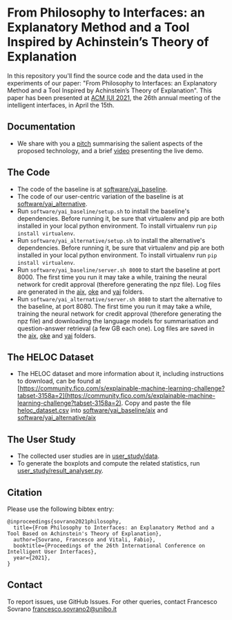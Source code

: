 # From Philosophy to Interfaces: an Explanatory Method and a Tool Inspired by Achinstein’s Theory of Explanation

In this repository you'll find the source code and the data used in the experiments of our paper: "From Philosophy to Interfaces: an Explanatory Method and a Tool Inspired by Achinstein’s Theory of Explanation".
This paper has been presented at [ACM IUI 2021](https://iui.acm.org/2021/), the 26th annual meeting of the intelligent interfaces, in April the 15th.

Documentation
-------
* We share with you a [pitch](documentation/pitch.pdf) summarising the salient aspects of the proposed technology, and a brief [video](documentation/demo-presentation.mkv) presenting the live demo.

The Code
-------
* The code of the baseline is at [software/yai_baseline](software/yai_baseline).
* The code of our user-centric variation of the baseline is at [software/yai_alternative](software/yai_alternative).
* Run `software/yai_baseline/setup.sh` to install the baseline's dependencies. Before running it, be sure that virtualenv and pip are both installed in your local python environment. To install virtualenv run `pip install virtualenv`.
* Run `software/yai_alternative/setup.sh` to install the alternative's dependencies. Before running it, be sure that virtualenv and pip are both installed in your local python environment. To install virtualenv run `pip install virtualenv`.
* Run `software/yai_baseline/server.sh 8000` to start the baseline at port 8000. The first time you run it may take a while, training the neural network for credit approval (therefore generating the npz file). Log files are generated in the [aix](software/yai_baseline/aix), [oke](software/yai_baseline/oke) and [yai](software/yai_baseline/yai) folders.
* Run `software/yai_alternative/server.sh 8080` to start the alternative to the baseline, at port 8080. The first time you run it may take a while, training the neural network for credit approval (therefore generating the npz file) and downloading the language models for summarisation and question-answer retrieval (a few GB each one). Log files are saved in the [aix](software/yai_alternative/aix), [oke](software/yai_alternative/oke) and [yai](software/yai_alternative/yai) folders.

The HELOC Dataset
-------
* The HELOC dataset and more information about it, including instructions to download, can be found at [https://community.fico.com/s/explainable-machine-learning-challenge?tabset-3158a=2](https://community.fico.com/s/explainable-machine-learning-challenge?tabset-3158a=2). Copy and paste the file [heloc_dataset.csv](https://github.com/explainX/explainx/blob/4f125c324c32d9ed475baa425fce650e16074d4d/datasets/heloc_dataset.csv) into [software/yai_baseline/aix](software/yai_baseline/aix) and [software/yai_alternative/aix](software/yai_alternative/aix)

The User Study
-------
* The collected user studies are in [user_study/data](user_study/data).
* To generate the boxplots and compute the related statistics, run [user_study/result_analyser.py](user_study/result_analyser.py).

Citation
-------

Please use the following bibtex entry:
```
@inproceedings{sovrano2021philosophy,
  title={From Philosophy to Interfaces: an Explanatory Method and a Tool Based on Achinstein's Theory of Explanation},
  author={Sovrano, Francesco and Vitali, Fabio},
  booktitle={Proceedings of the 26th International Conference on Intelligent User Interfaces},
  year={2021},
}
```

Contact
-------

To report issues, use GitHub Issues. For other queries, contact Francesco Sovrano <francesco.sovrano2@unibo.it>